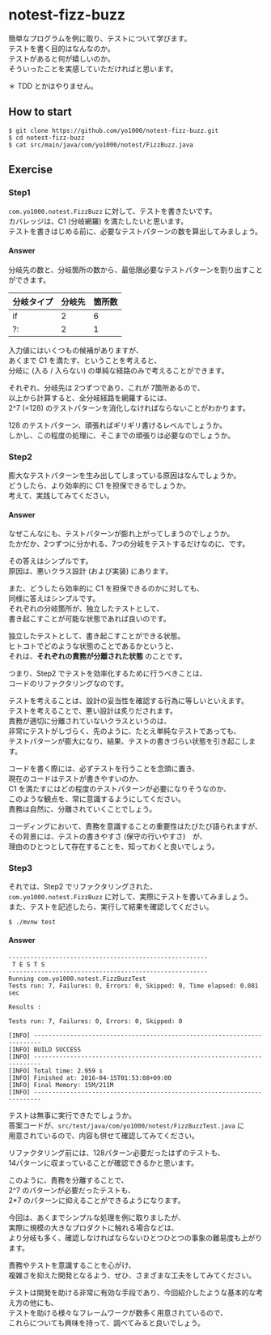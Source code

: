 # notest-fizz-buzz
簡単なプログラムを例に取り、テストについて学びます。  
テストを書く目的はなんなのか。  
テストがあると何が嬉しいのか。  
そういったことを実感していただければと思います。

＊ TDD とかはやりません。

## How to start

```
$ git clone https://github.com/yo1000/notest-fizz-buzz.git
$ cd notest-fizz-buzz
$ cat src/main/java/com/yo1000/notest/FizzBuzz.java
```

## Exercise

### Step1
`com.yo1000.notest.FizzBuzz` に対して、テストを書きたいです。  
カバレッジは、C1 (分岐網羅) を満たしたいと思います。  
テストを書きはじめる前に、必要なテストパターンの数を算出してみましょう。

#### Answer
分岐先の数と、分岐箇所の数から、最低限必要なテストパターンを割り出すことができます。

| 分岐タイプ | 分岐先 | 箇所数 |
|:-----------|:-------|:-------|
| if         | 2      | 6 
| ?:         | 2      | 1

入力値にはいくつもの候補がありますが、  
あくまで C1 を満たす、ということを考えると、  
分岐に (入る / 入らない) の単純な経路のみで考えることができます。
  
それぞれ、分岐先は 2つずつであり、これが 7箇所あるので、  
以上から計算すると、全分岐経路を網羅するには、  
2^7 (=128) のテストパターンを消化しなければならないことがわかります。

128 のテストパターン、頑張ればギリギリ書けるレベルでしょうか。  
しかし、この程度の処理に、そこまでの頑張りは必要なのでしょうか。

### Step2
膨大なテストパターンを生み出してしまっている原因はなんでしょうか。  
どうしたら、より効率的に C1 を担保できるでしょうか。  
考えて、実践してみてください。

#### Answer
なぜこんなにも、テストパターンが膨れ上がってしまうのでしょうか。  
たかだか、2つずつに分かれる、7つの分岐をテストするだけなのに、です。

その答えはシンプルです。  
原因は、悪いクラス設計 (および実装) にあります。

また、どうしたら効率的に C1 を担保できるのかに対しても、  
同様に答えはシンプルです。  
それぞれの分岐箇所が、独立したテストとして、  
書き起こすことが可能な状態であれば良いのです。

独立したテストとして、書き起こすことができる状態。  
ヒトコトでどのような状態のことであるかというと、  
それは、**それぞれの責務が分離された状態** のことです。

つまり、Step2 でテストを効率化するために行うべきことは、  
コードのリファクタリングなのです。

テストを考えることは、設計の妥当性を確認する行為に等しいといえます。  
テストを考えることで、悪い設計は炙りだされます。  
責務が適切に分離されていないクラスというのは、  
非常にテストがしづらく、先のように、たとえ単純なテストであっても、  
テストパターンが膨大になり、結果、テストの書きづらい状態を引き起こします。

コードを書く際には、必ずテストを行うことを念頭に置き、  
現在のコードはテストが書きやすいのか、  
C1 を満たすにはどの程度のテストパターンが必要になりそうなのか、  
このような観点を、常に意識するようにしてください。  
責務は自然に、分離されていくことでしょう。

コーディングにおいて、責務を意識することの重要性はたびたび語られますが、  
その背景には、テストの書きやすさ (保守の行いやすさ)　が、  
理由のひとつとして存在することを、知っておくと良いでしょう。

### Step3
それでは、Step2 でリファクタリングされた、  
`com.yo1000.notest.FizzBuzz` に対して、実際にテストを書いてみましょう。  
また、テストを記述したら、実行して結果を確認してください。

```
$ ./mvnw test
```

#### Answer

```
-------------------------------------------------------
 T E S T S
-------------------------------------------------------
Running com.yo1000.notest.FizzBuzzTest
Tests run: 7, Failures: 0, Errors: 0, Skipped: 0, Time elapsed: 0.081 sec

Results :

Tests run: 7, Failures: 0, Errors: 0, Skipped: 0

[INFO] ------------------------------------------------------------------------
[INFO] BUILD SUCCESS
[INFO] ------------------------------------------------------------------------
[INFO] Total time: 2.959 s
[INFO] Finished at: 2016-04-15T01:53:08+09:00
[INFO] Final Memory: 15M/211M
[INFO] ------------------------------------------------------------------------
```

テストは無事に実行できたでしょうか。  
答案コードが、`src/test/java/com/yo1000/notest/FizzBuzzTest.java` に  
用意されているので、内容も併せて確認してみてください。

リファクタリング前には、128パターン必要だったはずのテストも、  
14パターンに収まっていることが確認できるかと思います。

このように、責務を分離することで、  
2^7 のパターンが必要だったテストも、  
2*7 のパターンに抑えることができるようになります。

今回は、あくまでシンプルな処理を例に取りましたが、  
実際に規模の大きなプロダクトに触れる場合などは、  
より分岐も多く、確認しなければならないひとつひとつの事象の難易度も上がります。  

責務やテストを意識することを心がけ、  
複雑さを抑えた開発となるよう、ぜひ、さまざまな工夫をしてみてください。

テストは開発を助ける非常に有効な手段であり、今回紹介したような基本的な考え方の他にも、  
テストを助ける様々なフレームワークが数多く用意されているので、  
これらについても興味を持って、調べてみると良いでしょう。
